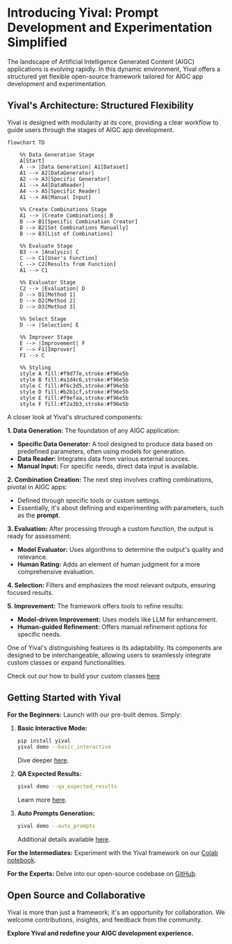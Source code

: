 # **Introducing Yival: Prompt Development and Experimentation Simplified**

The landscape of Artificial Intelligence Generated Content (AIGC) applications
is evolving rapidly. In this dynamic environment, Yival offers a structured yet
flexible open-source framework tailored for AIGC app development and experimentation.

## **Yival's Architecture: Structured Flexibility**

Yival is designed with modularity at its core, providing a clear workflow to guide
users through the stages of AIGC app development.

```mermaid
flowchart TD

    %% Data Generation Stage
    A[Start]
    A --> |Data Generation| A1[Dataset]
    A1 --> A2[DataGenerator]
    A2 --> A3[Specific Generator]
    A1 --> A4[DataReader]
    A4 --> A5[Specific Reader]
    A1 --> A6[Manual Input]

    %% Create Combinations Stage
    A1 --> |Create Combinations| B
    B --> B1[Specific Combination Creator]
    B --> B2[Set Combinations Manually]
    B --> B3[List of Combinations]

    %% Evaluate Stage
    B3 --> |Analysis| C
    C --> C1[User's Function]
    C --> C2[Results from Function]
    A1 --> C1

    %% Evaluator Stage
    C2 --> |Evaluation| D
    D --> D1[Method 1]
    D --> D2[Method 2]
    D --> D3[Method 3]

    %% Select Stage
    D --> |Selection| E

    %% Improver Stage
    E --> |Improvement| F
    F --> F1[Improver]
    F1 --> C

    %% Styling
    style A fill:#f9d77e,stroke:#f96e5b
    style B fill:#a1d4c6,stroke:#f96e5b
    style C fill:#f6c3d5,stroke:#f96e5b
    style D fill:#b2b1cf,stroke:#f96e5b
    style E fill:#f9efaa,stroke:#f96e5b
    style F fill:#f2a3b3,stroke:#f96e5b
```

A closer look at Yival's structured components:

**1. Data Generation:** The foundation of any AIGC application:

- **Specific Data Generator:** A tool designed to produce data based on predefined
                               parameters, often using models for generation.
- **Data Reader:** Integrates data from various external sources.
- **Manual Input:** For specific needs, direct data input is available.

**2. Combination Creation:** The next step involves crafting combinations,
                             pivotal in AIGC apps:

- Defined through specific tools or custom settings.
- Essentially, it's about defining and experimenting with parameters,
  such as the **prompt**.

**3. Evaluation:** After processing through a custom function, the output is
                   ready for assessment:

- **Model Evaluator:** Uses algorithms to determine the output's quality and relevance.
- **Human Rating:** Adds an element of human judgment for a more comprehensive evaluation.

**4. Selection:** Filters and emphasizes the most relevant outputs, ensuring focused
 results.

**5. Improvement:** The framework offers tools to refine results:

- **Model-driven Improvement:** Uses models like LLM for enhancement.
- **Human-guided Refinement:** Offers manual refinement options for specific needs.

One of Yival's distinguishing features is its adaptability. Its components are
designed to be interchangeable, allowing users to seamlessly integrate custom
classes or expand functionalities.

Check out our how to build your custom classes [here](https://yival.github.io/YiVal/custom_classes/evaluators/)

## **Getting Started with Yival**

**For the Beginners:** Launch with our pre-built demos. Simply:

1. **Basic Interactive Mode:**

   ```bash
   pip install yival
   yival demo --basic_interactive
   ```

   Dive deeper [here](https://yival.github.io/YiVal/basic_interactive_mode/).

2. **QA Expected Results:**

   ```bash
   yival demo --qa_expected_results
   ```

   Learn more [here](https://yival.github.io/YiVal/qa_expected_results/).

3. **Auto Prompts Generation:**

   ```bash
   yival demo --auto_prompts
   ```

   Additional details available [here](https://yival.github.io/YiVal/auto_prompts_generation/).

**For the Intermediates:** Experiment with the Yival framework on our [Colab notebook](https://colab.research.google.com/drive/1tr5s_adAPmI9Mv6Zz97JnTGIh3mGojsi?usp=sharing).

**For the Experts:** Delve into our open-source codebase on [GitHub](https://github.com/YiVal/YiVal/tree/master).

## **Open Source and Collaborative**

Yival is more than just a framework; it's an opportunity for collaboration. We
welcome contributions, insights, and feedback from the community.

**Explore Yival and redefine your AIGC development experience.**
